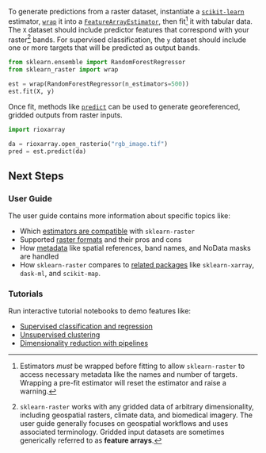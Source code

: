 To generate predictions from a raster dataset, instantiate a [`scikit-learn`](https://scikit-learn.org/stable/) estimator, [`wrap`](../api/wrap.md) it into a [`FeatureArrayEstimator`](../api/wrap.md/#sklearn_raster.FeatureArrayEstimator), then fit[^fit-after-wrap] it with tabular data. The `X` dataset should include predictor features that correspond with your raster[^rasters] bands. For supervised classification, the `y` dataset should include one or more targets that will be predicted as output bands.

```python
from sklearn.ensemble import RandomForestRegressor
from sklearn_raster import wrap

est = wrap(RandomForestRegressor(n_estimators=500))
est.fit(X, y)
```

Once fit, methods like [`predict`](../api/wrap.md/#sklearn_raster.FeatureArrayEstimator.predict) can be used to generate georeferenced, gridded outputs from raster inputs.

```python
import rioxarray

da = rioxarray.open_rasterio("rgb_image.tif")
pred = est.predict(da)
```

## Next Steps

### User Guide

The user guide contains more information about specific topics like:

- Which [estimators are compatible](compatible_estimators.md) with `sklearn-raster`
- Supported [raster formats](raster_formats.md) and their pros and cons
- How [metadata](metadata.md) like spatial references, band names, and NoData masks are handled
- How `sklearn-raster` compares to [related packages](related_packages.md) like `sklearn-xarray`, `dask-ml`, and `scikit-map`.

### Tutorials

Run interactive tutorial notebooks to demo features like:

- [Supervised classification and regression](../tutorials/supervised_classification_and_regression.ipynb)
- [Unsupervised clustering](../tutorials/unsupervised_clustering.ipynb)
- [Dimensionality reduction with pipelines](../tutorials/dimensionality_reduction.ipynb)

[^fit-after-wrap]: Estimators *must* be wrapped before fitting to allow `sklearn-raster` to access necessary metadata like the names and number of targets. Wrapping a pre-fit estimator will reset the estimator and raise a warning.

[^rasters]: `sklearn-raster` works with any gridded data of arbitrary dimensionality, including geospatial rasters, climate data, and biomedical imagery. The user guide generally focuses on geospatial workflows and uses associated terminology. Gridded input datasets are sometimes generically referred to as **feature arrays**.
